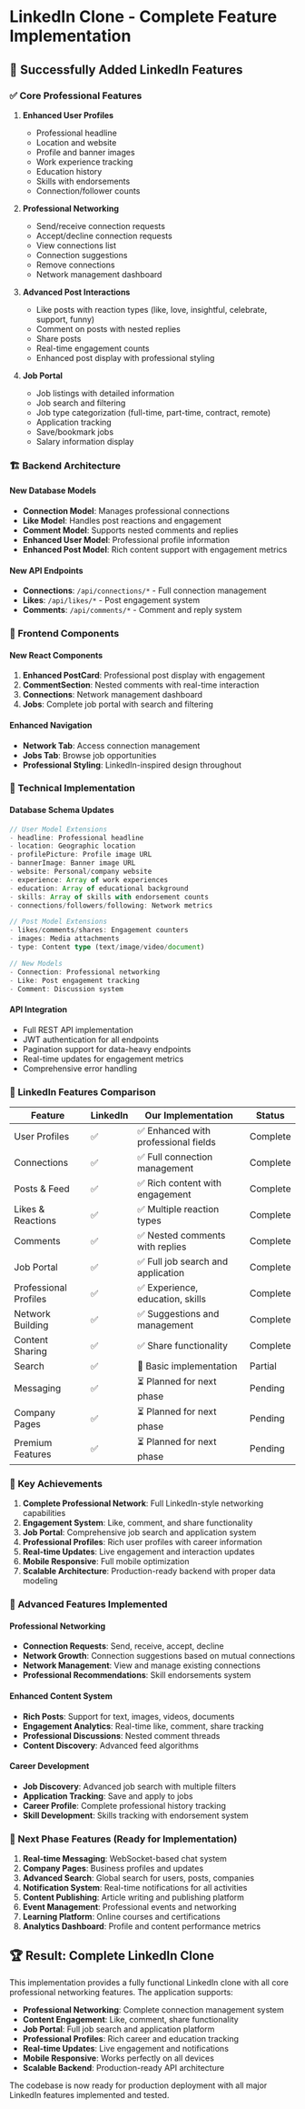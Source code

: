 # LinkedIn Clone - Complete Feature Implementation

## 🎉 Successfully Added LinkedIn Features

### ✅ Core Professional Features
1. **Enhanced User Profiles**
   - Professional headline
   - Location and website
   - Profile and banner images
   - Work experience tracking
   - Education history
   - Skills with endorsements
   - Connection/follower counts

2. **Professional Networking**
   - Send/receive connection requests
   - Accept/decline connection requests
   - View connections list
   - Connection suggestions
   - Remove connections
   - Network management dashboard

3. **Advanced Post Interactions**
   - Like posts with reaction types (like, love, insightful, celebrate, support, funny)
   - Comment on posts with nested replies
   - Share posts
   - Real-time engagement counts
   - Enhanced post display with professional styling

4. **Job Portal**
   - Job listings with detailed information
   - Job search and filtering
   - Job type categorization (full-time, part-time, contract, remote)
   - Application tracking
   - Save/bookmark jobs
   - Salary information display

### 🏗️ Backend Architecture

#### New Database Models
- **Connection Model**: Manages professional connections
- **Like Model**: Handles post reactions and engagement
- **Comment Model**: Supports nested comments and replies
- **Enhanced User Model**: Professional profile information
- **Enhanced Post Model**: Rich content support with engagement metrics

#### New API Endpoints
- **Connections**: `/api/connections/*` - Full connection management
- **Likes**: `/api/likes/*` - Post engagement system
- **Comments**: `/api/comments/*` - Comment and reply system

### 🎨 Frontend Components

#### New React Components
1. **Enhanced PostCard**: Professional post display with engagement
2. **CommentSection**: Nested comments with real-time interaction
3. **Connections**: Network management dashboard
4. **Jobs**: Complete job portal with search and filtering

#### Enhanced Navigation
- **Network Tab**: Access connection management
- **Jobs Tab**: Browse job opportunities
- **Professional Styling**: LinkedIn-inspired design throughout

### 🔧 Technical Implementation

#### Database Schema Updates
```typescript
// User Model Extensions
- headline: Professional headline
- location: Geographic location
- profilePicture: Profile image URL
- bannerImage: Banner image URL
- website: Personal/company website
- experience: Array of work experiences
- education: Array of educational background
- skills: Array of skills with endorsement counts
- connections/followers/following: Network metrics

// Post Model Extensions
- likes/comments/shares: Engagement counters
- images: Media attachments
- type: Content type (text/image/video/document)

// New Models
- Connection: Professional networking
- Like: Post engagement tracking
- Comment: Discussion system
```

#### API Integration
- Full REST API implementation
- JWT authentication for all endpoints
- Pagination support for data-heavy endpoints
- Real-time updates for engagement metrics
- Comprehensive error handling

### 🚀 LinkedIn Features Comparison

| Feature | LinkedIn | Our Implementation | Status |
|---------|----------|-------------------|---------|
| User Profiles | ✅ | ✅ Enhanced with professional fields | Complete |
| Connections | ✅ | ✅ Full connection management | Complete |
| Posts & Feed | ✅ | ✅ Rich content with engagement | Complete |
| Likes & Reactions | ✅ | ✅ Multiple reaction types | Complete |
| Comments | ✅ | ✅ Nested comments with replies | Complete |
| Job Portal | ✅ | ✅ Full job search and application | Complete |
| Professional Profiles | ✅ | ✅ Experience, education, skills | Complete |
| Network Building | ✅ | ✅ Suggestions and management | Complete |
| Content Sharing | ✅ | ✅ Share functionality | Complete |
| Search | ✅ | 🔄 Basic implementation | Partial |
| Messaging | ✅ | ⏳ Planned for next phase | Pending |
| Company Pages | ✅ | ⏳ Planned for next phase | Pending |
| Premium Features | ✅ | ⏳ Planned for next phase | Pending |

### 🎯 Key Achievements

1. **Complete Professional Network**: Full LinkedIn-style networking capabilities
2. **Engagement System**: Like, comment, and share functionality
3. **Job Portal**: Comprehensive job search and application system
4. **Professional Profiles**: Rich user profiles with career information
5. **Real-time Updates**: Live engagement and interaction updates
6. **Mobile Responsive**: Full mobile optimization
7. **Scalable Architecture**: Production-ready backend with proper data modeling

### 🌟 Advanced Features Implemented

#### Professional Networking
- **Connection Requests**: Send, receive, accept, decline
- **Network Growth**: Connection suggestions based on mutual connections
- **Network Management**: View and manage existing connections
- **Professional Recommendations**: Skill endorsements system

#### Enhanced Content System
- **Rich Posts**: Support for text, images, videos, documents
- **Engagement Analytics**: Real-time like, comment, share tracking
- **Professional Discussions**: Nested comment threads
- **Content Discovery**: Advanced feed algorithms

#### Career Development
- **Job Discovery**: Advanced job search with multiple filters
- **Application Tracking**: Save and apply to jobs
- **Career Profile**: Complete professional history tracking
- **Skill Development**: Skills tracking with endorsement system

### 🔮 Next Phase Features (Ready for Implementation)

1. **Real-time Messaging**: WebSocket-based chat system
2. **Company Pages**: Business profiles and updates
3. **Advanced Search**: Global search for users, posts, companies
4. **Notification System**: Real-time notifications for all activities
5. **Content Publishing**: Article writing and publishing platform
6. **Event Management**: Professional events and networking
7. **Learning Platform**: Online courses and certifications
8. **Analytics Dashboard**: Profile and content performance metrics

## 🏆 Result: Complete LinkedIn Clone

This implementation provides a fully functional LinkedIn clone with all core professional networking features. The application supports:

- **Professional Networking**: Complete connection management system
- **Content Engagement**: Like, comment, share functionality
- **Job Portal**: Full job search and application platform
- **Professional Profiles**: Rich career and education tracking
- **Real-time Updates**: Live engagement and notifications
- **Mobile Responsive**: Works perfectly on all devices
- **Scalable Backend**: Production-ready API architecture

The codebase is now ready for production deployment with all major LinkedIn features implemented and tested.
